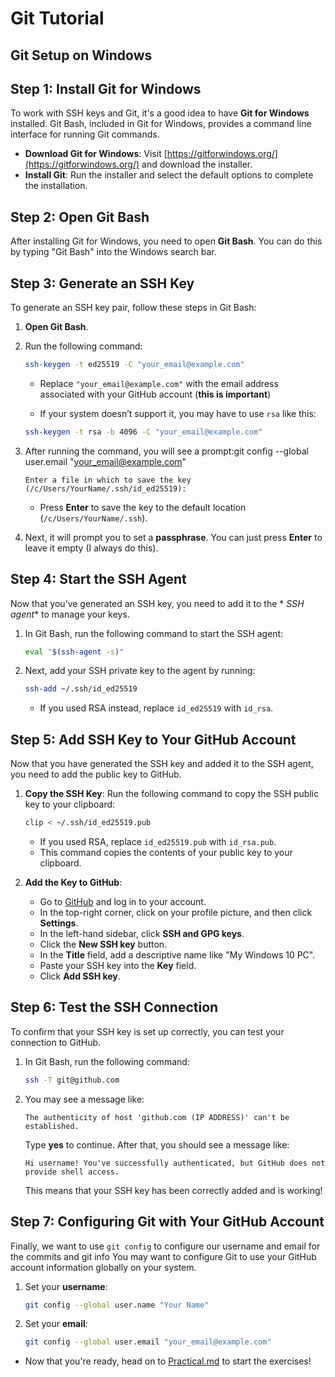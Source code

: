# Git Tutorial

## Git Setup on Windows

## Step 1: Install Git for Windows
To work with SSH keys and Git, it's a good idea to have **Git for Windows** installed. Git Bash, included in Git for Windows, provides a command line interface for running Git commands.

- **Download Git for Windows**: Visit [https://gitforwindows.org/](https://gitforwindows.org/) and download the installer.
- **Install Git**: Run the installer and select the default options to complete the installation.

## Step 2: Open Git Bash
After installing Git for Windows, you need to open **Git Bash**. You can do this by typing "Git Bash" into the Windows search bar.

## Step 3: Generate an SSH Key
To generate an SSH key pair, follow these steps in Git Bash:

1. **Open Git Bash**.
2. Run the following command:

   ```sh
   ssh-keygen -t ed25519 -C "your_email@example.com"
   ```
   
   - Replace `"your_email@example.com"` with the email address associated with your GitHub account (**this is important**)
     
   - If your system doesn’t support it, you may have to use `rsa` like this:

   ```sh
   ssh-keygen -t rsa -b 4096 -C "your_email@example.com"
   ```

3. After running the command, you will see a prompt:git config --global user.email "your_email@example.com"

   ```
   Enter a file in which to save the key (/c/Users/YourName/.ssh/id_ed25519):
   ```

   - Press **Enter** to save the key to the default location (`/c/Users/YourName/.ssh`).

4. Next, it will prompt you to set a **passphrase**. You can just press **Enter** to leave it empty (I always do this).

## Step 4: Start the SSH Agent
Now that you’ve generated an SSH key, you need to add it to the * *SSH agent** to manage your keys.

1. In Git Bash, run the following command to start the SSH agent:

   ```sh
   eval "$(ssh-agent -s)"
   ```

2. Next, add your SSH private key to the agent by running:

   ```sh
   ssh-add ~/.ssh/id_ed25519
   ```

   - If you used RSA instead, replace `id_ed25519` with `id_rsa`.

## Step 5: Add SSH Key to Your GitHub Account
Now that you have generated the SSH key and added it to the SSH agent, you need to add the public key to GitHub.

1. **Copy the SSH Key**: Run the following command to copy the SSH public key to your clipboard:

   ```sh
   clip < ~/.ssh/id_ed25519.pub
   ```

   - If you used RSA, replace `id_ed25519.pub` with `id_rsa.pub`.
   - This command copies the contents of your public key to your clipboard.

2. **Add the Key to GitHub**:
   - Go to [GitHub](https://github.com) and log in to your account.
   - In the top-right corner, click on your profile picture, and then click **Settings**.
   - In the left-hand sidebar, click **SSH and GPG keys**.
   - Click the **New SSH key** button.
   - In the **Title** field, add a descriptive name like "My Windows 10 PC".
   - Paste your SSH key into the **Key** field.
   - Click **Add SSH key**.

## Step 6: Test the SSH Connection
To confirm that your SSH key is set up correctly, you can test your connection to GitHub.

1. In Git Bash, run the following command:

   ```sh
   ssh -T git@github.com
   ```

2. You may see a message like:

   ```
   The authenticity of host 'github.com (IP ADDRESS)' can't be established.
   ```
   
   Type **yes** to continue. After that, you should see a message like:

   ```
   Hi username! You've successfully authenticated, but GitHub does not provide shell access.
   ```

   This means that your SSH key has been correctly added and is working!

## Step 7: Configuring Git with Your GitHub Account
Finally, we want to use `git config` to configure our username and email for the commits and git info
You may want to configure Git to use your GitHub account information globally on your system.

1. Set your **username**:

   ```sh
   git config --global user.name "Your Name"
   ```

2. Set your **email**:

   ```sh
   git config --global user.email "your_email@example.com"
   ```

- Now that you're ready, head on to [Practical.md](https://github.com/pedro-curto/Git-Workshop/blob/main/Practical.md) to start the exercises!
